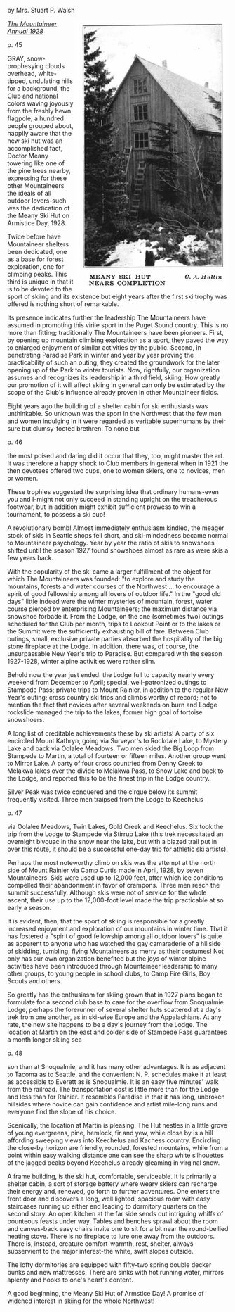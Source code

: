 by Mrs. Stuart P. Walsh

<img src="img/1928%20Meany%20Ski%20Hut.png" width="350px" alt="MEANY SKI HUT NEARS COMPLETION - PHOTO by C. A. Hultin" align="right">

_[The Mountaineer Annual 1928](https://www.mountaineers.org/about/history/the-mountaineer-annuals/indexes-annuals-maps/the-mountaineer-1928)_

p. 45

GRAY, snow-prophesying clouds overhead, white-tipped, undulating hills for a background, the Club and national colors waving joyously from the freshly hewn flagpole, a hundred people grouped about, happily aware that the new ski hut was an accomplished fact, Doctor Meany towering like one of the pine trees nearby, expressing for these other Mountaineers the ideals of all outdoor lovers-such was the dedication of the Meany Ski Hut on Armistice Day, 1928.

Twice before have Mountaineer shelters been dedicated, one as a base for forest exploration, one for climbing peaks. This third is unique in that it is to be devoted to the sport of skiing and its existence but eight years after the first ski trophy was offered is nothing short of remarkable.

Its presence indicates further the leadership The Mountaineers have assumed in promoting this virile sport in the Puget Sound country. This is no more than fitting; traditionally The Mountaineers have been pioneers. First, by opening up mountain climbing exploration as a sport, they paved the way to enlarged enjoyment of similar activities by the public. Second, in penetrating Paradise Park in winter and year by year proving the practicability of such an outing, they created the groundwork for the later opening up of the Park to winter tourists. Now, rightfully, our organization assumes and recognizes its leadership in a third field, skiing. How greatly our promotion of it will affect skiing in general can only be estimated by the scope of the Club's influence already proven in other Mountaineer fields.

Eight years ago the building of a shelter cabin for ski enthusiasts was unthinkable. So unknown was the sport in the Northwest that the few men and women indulging in it were regarded as veritable superhumans by their sure but clumsy-footed brethren. To none but

p. 46

the most poised and daring did it occur that they, too, might master the art. It was therefore a happy shock to Club members in general when in 1921 the then devotees offered two cups, one to women skiers, one to novices, men or women.

These trophies suggested the surprising idea that ordinary humans-even you and I-might not only succeed in standing upright on the treacherous footwear, but in addition might exhibit sufficient prowess to win a tournament, to possess a ski cup!

A revolutionary bomb! Almost immediately enthusiasm kindled, the meager stock of skis in Seattle shops fell short, and ski-mindedness became normal to Mountaineer psychology. Year by year the ratio of skis to snowshoes shifted until the season 1927 found snowshoes almost as rare as were skis a few years back.

With the popularity of the ski came a larger fulfillment of the object for which The Mountaineers was founded: "to explore and study the mountains, forests and water courses of the Northwest ... to encourage a spirit of good fellowship among all lovers of outdoor life." In the "good old days" little indeed were the winter mysteries of mountain, forest, water course pierced by enterprising Mountaineers; the maximum distance via snowshoe forbade it. From the Lodge, on the one (sometimes two) outings scheduled for the Club per month, trips to Lookout Point or to the lakes or the Summit were the sufficiently exhausting bill of fare. Between Club outings, small, exclusive private parties absorbed the hospitality of the big stone fireplace at the Lodge. In addition, there was, of course, the unsurpassable New Year's trip to Paradise. But compared with the season 1927-1928, winter alpine activities were rather slim.

Behold now the year just ended: the Lodge full to capacity nearly every weekend from December to April; special, well-patronized outings to Stampede Pass; private trips to Mount Rainier, in addition to the regular New Year's outing; cross country ski trips and climbs worthy of record; not to mention the fact that novices after several weekends on burn and Lodge rockslide managed the trip to the lakes, former high goal of tortoise snowshoers.

A long list of creditable achievements these by ski artists! A party of six encircled Mount Kathryn, going via Surveyor's to Rockdale Lake, to Mystery Lake and back via Oolalee Meadows. Two men skied the Big Loop from Stampede to Martin, a total of fourteen or fifteen miles. Another group went to Mirror Lake. A party of four cross countried from Denny Creek to Melakwa lakes over the divide to Melakwa Pass, to Snow Lake and back to the Lodge, and reported this to be the finest trip in the Lodge country.

Silver Peak was twice conquered and the cirque below its summit frequently visited. Three men traipsed from the Lodge to Keechelus

p. 47

via Oolalee Meadows, Twin Lakes, Gold Creek and Keechelus. Six took the trip from the Lodge to Stampede via Stirrup Lake (this trek necessitated an overnight bivouac in the snow near the lake, but with a blazed trail put in over this route, it should be a successful one-day trip for athletic ski artists).

Perhaps the most noteworthy climb on skis was the attempt at the north side of Mount Rainier via Camp Curtis made in April, 1928, by seven Mountaineers. Skis were used up to 12,000 feet, after which ice conditions compelled their abandonment in favor of crampons. Three men reach the summit successfully. Although skis were not of service for the whole ascent, their use up to the 12,000-foot level made the trip practicable at so early a season.

It is evident, then, that the sport of skiing is responsible for a greatly increased enjoyment and exploration of our mountains in winter time. That it has fostered a "spirit of good fellowship among all outdoor lovers" is quite as apparent to anyone who has watched the gay camaraderie of a hillside of skidding, tumbling, flying Mountaineers as merry as their costumes! Not only has our own organization benefited but the joys of winter alpine activities have been introduced through Mountaineer leadership to many other groups, to young people in school clubs, to Camp Fire Girls, Boy Scouts and others.

So greatly has the enthusiasm for skiing grown that in 1927 plans began to formulate for a second club base to care for the overflow from Snoqualmie Lodge, perhaps the forerunner of several shelter huts scattered at a day's trek from one another, as in ski-wise Europe and the Appalachians. At any rate, the new site happens to be a day's journey from the Lodge. The location at Martin on the east and colder side of Stampede Pass guarantees a month longer skiing sea-

p. 48

son than at Snoqualmie, and it has many other advantages. It is as adjacent to Tacoma as to Seattle, and the convenient N. P. schedules make it at least as accessible to Everett as is Snoqualmie. It is an easy five minutes' walk from the railroad. The transportation cost is little more than for the Lodge and less than for Rainier. It resembles Paradise in that it has long, unbroken hillsides where novice can gain confidence and artist mile-long runs and everyone find the slope of his choice.

Scenically, the location at Martin is pleasing. The Hut nestles in a little grove of young evergreens, pine, hemlock, fir and yew, while close by is a hill affording sweeping views into Keechelus and Kachess country. Encircling the close-by horizon are friendly, rounded, forested mountains, while from a point within easy walking distance one can see the sharp white silhouettes of the jagged peaks beyond Keechelus already gleaming in virginal snow.

A frame building, is the ski hut, comfortable, serviceable. It is primarily a shelter cabin, a sort of storage battery where weary skiers can recharge their energy and, renewed, go forth to further adventures. One enters the front door and discovers a long, well lighted, spacious room with easy staircases running up either end leading to dormitory quarters on the second story. An open kitchen at the far side sends out intriguing whiffs of bounteous feasts under way. Tables and benches sprawl about the room and canvas-back easy chairs invite one to sit for a bit near the round-bellied heating stove. There is no fireplace to lure one away from the outdoors. There is, instead, creature comfort-warmth, rest, shelter, always subservient to the major interest-the white, swift slopes outside.

The lofty dormitories are equipped with fifty-two spring double decker bunks and new mattresses. There are sinks with hot running water, mirrors aplenty and hooks to one's heart's content.

A good beginning, the Meany Ski Hut of Armstice Day! A promise of widened interest in skiing for the whole Northwest!
